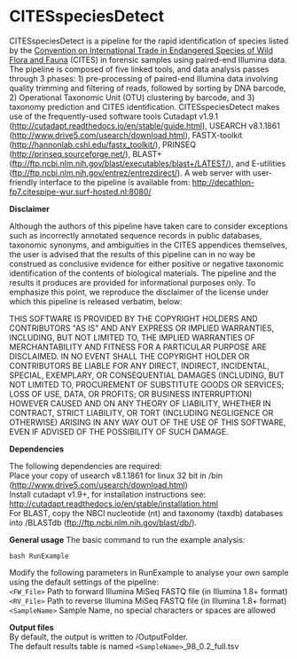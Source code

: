 # CITESspeciesDetect
CITESspeciesDetect is a pipeline for the rapid identification of species listed by the <a href="https://www.cites.org/">Convention on International Trade in Endangered Species of Wild Flora and Fauna</a> (CITES) in forensic samples using paired-end Illumina data. The pipeline is composed of five linked tools, and data analysis passes through 3 phases: 1) pre-processing of paired-end Illumina data involving quality trimming and filtering of reads, followed by sorting by DNA barcode, 2) Operational Taxonomic Unit (OTU) clustering by barcode, and 3) taxonomy prediction and CITES identification. CITESspeciesDetect makes use of the frequently-used software tools Cutadapt v1.9.1 (http://cutadapt.readthedocs.io/en/stable/guide.html), USEARCH v8.1.1861 (http://www.drive5.com/usearch/download.html), FASTX-toolkit (http://hannonlab.cshl.edu/fastx_toolkit/), PRINSEQ (http://prinseq.sourceforge.net/), BLAST+ (ftp://ftp.ncbi.nlm.nih.gov/blast/executables/blast+/LATEST/), and E-utilities (ftp://ftp.ncbi.nlm.nih.gov/entrez/entrezdirect/).
A web server with user-friendly interface to the pipeline is available from: http://decathlon-fp7.citespipe-wur.surf-hosted.nl:8080/


<strong>Disclaimer</strong>

Although the authors of this pipeline have taken care to consider exceptions such as incorrectly annotated sequence records in public databases, taxonomic synonyms, and ambiguities in the CITES appendices themselves, the user is advised that the results of this pipeline can in no way be construed as conclusive evidence for either positive or negative taxonomic identification of the contents of biological materials. The pipeline and the results it produces are provided for informational purposes only. To emphasize this point, we reproduce the disclaimer of the license under which this pipeline is released verbatim, below:

THIS SOFTWARE IS PROVIDED BY THE COPYRIGHT HOLDERS AND CONTRIBUTORS "AS IS" AND ANY EXPRESS OR IMPLIED WARRANTIES, INCLUDING, BUT NOT LIMITED TO, THE IMPLIED WARRANTIES OF MERCHANTABILITY AND FITNESS FOR A PARTICULAR PURPOSE ARE DISCLAIMED. IN NO EVENT SHALL THE COPYRIGHT HOLDER OR CONTRIBUTORS BE LIABLE FOR ANY DIRECT, INDIRECT, INCIDENTAL, SPECIAL, EXEMPLARY, OR CONSEQUENTIAL DAMAGES (INCLUDING, BUT NOT LIMITED TO, PROCUREMENT OF SUBSTITUTE GOODS OR SERVICES; LOSS OF USE, DATA, OR PROFITS; OR BUSINESS INTERRUPTION) HOWEVER CAUSED AND ON ANY THEORY OF LIABILITY, WHETHER IN CONTRACT, STRICT LIABILITY, OR TORT (INCLUDING NEGLIGENCE OR OTHERWISE) ARISING IN ANY WAY OUT OF THE USE OF THIS SOFTWARE, EVEN IF ADVISED OF THE POSSIBILITY OF SUCH DAMAGE.


<strong>Dependencies</strong>

The following dependencies are required: </br>
Place your copy of usearch v8.1.1861 for linux 32 bit in /bin (http://www.drive5.com/usearch/download.html) </br>
Install cutadapt v1.9+, for installation instructions see: http://cutadapt.readthedocs.io/en/stable/installation.html </br>
For BLAST, copy the NBCI nucleotide (nt) and taxonomy (taxdb) databases into /BLASTdb (ftp://ftp.ncbi.nlm.nih.gov/blast/db/).</br>

<strong>General usage</strong>
The basic command to run the example analysis: 
```
bash RunExample
```
Modify the following parameters in RunExample to analyse your own sample using the default settings of the pipeline:</br>
```<FW_File>``` Path to forward Illumina MiSeq FASTQ file (in Illumina 1.8+ format) </br>
```<RV_File>``` Path to reverse Illumina MiSeq FASTQ file (in Illumina 1.8+ format) </br>
```<SampleName>``` Sample Name, no special characters or spaces are allowed </br>

<strong>Output files</strong> </br>
By default, the output is written to /OutputFolder. </br>
The default results table is named ```<SampleName>```_98_0.2_full.tsv </br>





